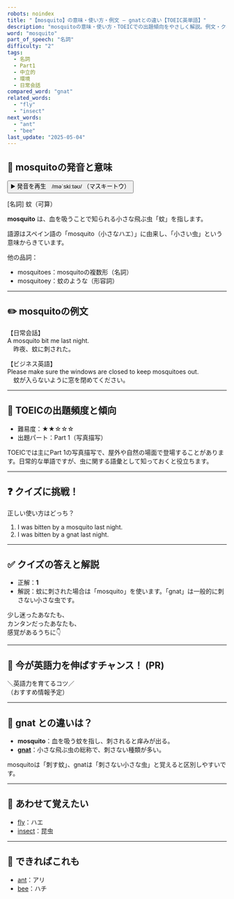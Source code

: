 ```yaml
---
robots: noindex
title: "【mosquito】の意味・使い方・例文 ― gnatとの違い【TOEIC英単語】"
description: "mosquitoの意味・使い方・TOEICでの出題傾向をやさしく解説。例文・クイズ付きでgnatとの違いもわかりやすく学べます。"
word: "mosquito"
part_of_speech: "名詞"
difficulty: "2"
tags:
  - 名詞
  - Part1
  - 中立的
  - 環境
  - 日常会話
compared_word: "gnat"
related_words:
  - "fly"
  - "insect"
next_words:
  - "ant"
  - "bee"
last_update: "2025-05-04"
---
```


## 🔰 mosquitoの発音と意味

<button class="play-audio" onclick="playTTS('mosquito')">
  <span class="play-audio-main">
    ▶️ 発音を再生　/məˈskiːtəʊ/
  </span>
  <span class="play-audio-sub">
    （マスキートウ）
  </span>
</button>

[名詞] 蚊（可算）

**mosquito** は、血を吸うことで知られる小さな飛ぶ虫「蚊」を指します。

語源はスペイン語の「mosquito（小さなハエ）」に由来し、「小さい虫」という意味からきています。

他の品詞：  
- mosquitoes：mosquitoの複数形（名詞）
- mosquitoey：蚊のような（形容詞）

---

## ✏️ mosquitoの例文

【日常会話】  
A mosquito bit me last night.  
　昨夜、蚊に刺された。

【ビジネス英語】  
Please make sure the windows are closed to keep mosquitoes out.  
　蚊が入らないように窓を閉めてください。

---

## 🎯 TOEICの出題頻度と傾向

- 難易度：★★☆☆☆
- 出題パート：Part 1（写真描写）

TOEICでは主にPart 1の写真描写で、屋外や自然の場面で登場することがあります。日常的な単語ですが、虫に関する語彙として知っておくと役立ちます。

---

## ❓ クイズに挑戦！

正しい使い方はどっち？

1. I was bitten by a mosquito last night.  
2. I was bitten by a gnat last night.

---

## ✅ クイズの答えと解説

- 正解：**1**
- 解説：蚊に刺された場合は「mosquito」を使います。「gnat」は一般的に刺さない小さな虫です。

少し迷ったあなたも、  
カンタンだったあなたも、  
感覚があるうちに👇️

---

## 🚀 今が英語力を伸ばすチャンス！ (PR)

<div class="info-center">
＼英語力を育てるコツ／<br>  
（おすすめ情報予定）
</div>

---

## 🤔  gnat との違いは？

- **mosquito**：血を吸う蚊を指し、刺されると痒みが出る。
- **[gnat](/word/gnat)**：小さな飛ぶ虫の総称で、刺さない種類が多い。

mosquitoは「刺す蚊」、gnatは「刺さない小さな虫」と覚えると区別しやすいです。

---

## 🧩 あわせて覚えたい

- [fly](/word/fly)：ハエ
- [insect](/word/insect)：昆虫

---

## 📖 できればこれも

- [ant](/word/ant)：アリ
- [bee](/word/bee)：ハチ

<!-- cvid: aid25_bid04 -->
